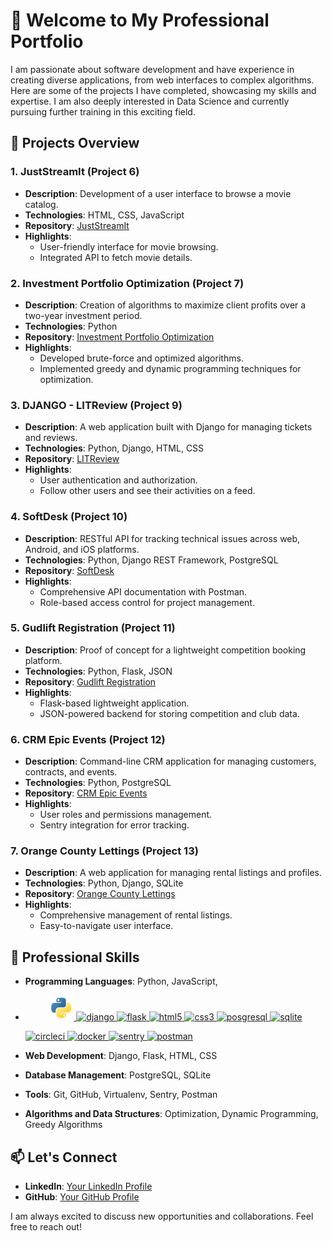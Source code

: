 # 👋 Welcome to My Professional Portfolio

I am passionate about software development and have experience in creating diverse applications, from web interfaces to complex algorithms. Here are some of the projects I have completed, showcasing my skills and expertise.
I am also deeply interested in Data Science and currently pursuing further training in this exciting field.

## 🌟 Projects Overview

### 1. JustStreamIt (Project 6)
- **Description**: Development of a user interface to browse a movie catalog.
- **Technologies**: HTML, CSS, JavaScript
- **Repository**: [JustStreamIt](https://github.com/samichelly/PROJET_6_JustStreamIt)
- **Highlights**:
  - User-friendly interface for movie browsing.
  - Integrated API to fetch movie details.

### 2. Investment Portfolio Optimization (Project 7)
- **Description**: Creation of algorithms to maximize client profits over a two-year investment period.
- **Technologies**: Python
- **Repository**: [Investment Portfolio Optimization](https://github.com/samichelly/P7__Solve_by_algo)
- **Highlights**:
  - Developed brute-force and optimized algorithms.
  - Implemented greedy and dynamic programming techniques for optimization.

### 3. DJANGO - LITReview (Project 9)
- **Description**: A web application built with Django for managing tickets and reviews.
- **Technologies**: Python, Django, HTML, CSS
- **Repository**: [LITReview](https://github.com/samichelly/P9__Django_web_app)
- **Highlights**:
  - User authentication and authorization.
  - Follow other users and see their activities on a feed.

### 4. SoftDesk (Project 10)
- **Description**: RESTful API for tracking technical issues across web, Android, and iOS platforms.
- **Technologies**: Python, Django REST Framework, PostgreSQL
- **Repository**: [SoftDesk](https://github.com/samichelly/P10__API-Rest_SoftDesk)
- **Highlights**:
  - Comprehensive API documentation with Postman.
  - Role-based access control for project management.

### 5. Gudlift Registration (Project 11)
- **Description**: Proof of concept for a lightweight competition booking platform.
- **Technologies**: Python, Flask, JSON
- **Repository**: [Gudlift Registration](https://github.com/samichelly/P11__Gudlift_registration)
- **Highlights**:
  - Flask-based lightweight application.
  - JSON-powered backend for storing competition and club data.

### 6. CRM Epic Events (Project 12)
- **Description**: Command-line CRM application for managing customers, contracts, and events.
- **Technologies**: Python, PostgreSQL
- **Repository**: [CRM Epic Events](https://github.com/samichelly/P12__Epic_Events)
- **Highlights**:
  - User roles and permissions management.
  - Sentry integration for error tracking.

### 7. Orange County Lettings (Project 13)
- **Description**: A web application for managing rental listings and profiles.
- **Technologies**: Python, Django, SQLite
- **Repository**: [Orange County Lettings](https://github.com/samichelly/P13__OC_Lettings)
- **Highlights**:
  - Comprehensive management of rental listings.
  - Easy-to-navigate user interface.

## 💼 Professional Skills
- **Programming Languages**: Python, JavaScript, 

- <p align="center">
    <a href="https://www.python.org" target="_blank" rel="noreferrer"> <img src="https://raw.githubusercontent.com/devicons/devicon/master/icons/python/python-original.svg" alt="python" width="40" height="40"/</a> 
    <a href="https://www.djangoproject.com/" target="_blank" rel="noreferrer"> <img src="https://cdn.worldvectorlogo.com/logos/django.svg" alt="django" width="40" height="40"/> </a>
    <a href="https://flask.palletsprojects.com/en/3.0.x/#" target="_blank" rel="noreferrer"> <img src="https://docs.sentry.io/_next/static/media/flask.c9318ff4.svg" alt="flask" width="40" height="40"/> </a>
    <a href="https://www.w3.org/html/" target="_blank" rel="noreferrer"> <img src="https://www.blog-nouvelles-technologies.fr/wp-content/uploads/2011/01/html5-logo-1.png" alt="html5" width="40" height="40"/> </a>
    <a href="https://www.w3schools.com/css/" target="_blank" rel="noreferrer"> <img src="https://upload.wikimedia.org/wikipedia/commons/thumb/6/62/CSS3_logo.svg/800px-CSS3_logo.svg.png" alt="css3" width="40" height="40"/> </a>
    <a href="https://www.postgresql.org/" target="_blank" rel="noreferrer"> <img src="https://www.vectorlogo.zone/logos/postgresql/postgresql-icon.svg" alt="posgresql" width="40" height="40"/> </a>
    <a href="https://www.sqlite.org/" target="_blank" rel="noreferrer"> <img src="https://www.vectorlogo.zone/util/preview?image=/logos/sqlite/sqlite-icon.svg" alt="sqlite" width="40" height="40"/> </a>

  
    <a href="https://circleci.com" target="_blank" rel="noreferrer"> <img src="https://cdn.icon-icons.com/icons2/2107/PNG/512/file_type_circleci_icon_130690.png" alt="circleci" width="40" height="40"/> </a>
    <a href="https://www.docker.com/" target="_blank" rel="noreferrer"> <img src="https://www.docker.com/wp-content/uploads/2022/03/vertical-logo-monochromatic.png" alt="docker" width="45" height="40"/> </a> 
    <a href="https://sentry.io" target="_blank" rel="noreferrer"> <img src="https://seeklogo.com/images/S/sentry-logo-36928B74C1-seeklogo.com.png" alt="sentry" width="40" height="40"/> </a>
    <a href="https://postman.com" target="_blank" rel="noreferrer"> <img src="https://www.vectorlogo.zone/logos/getpostman/getpostman-icon.svg" alt="postman" width="40" height="40"/> </a>




- **Web Development**: Django, Flask, HTML, CSS
- **Database Management**: PostgreSQL, SQLite
- **Tools**: Git, GitHub, Virtualenv, Sentry, Postman
- **Algorithms and Data Structures**: Optimization, Dynamic Programming, Greedy Algorithms

## 📫 Let's Connect
- **LinkedIn**: [Your LinkedIn Profile](https://www.linkedin.com/in/your-profile)
- **GitHub**: [Your GitHub Profile](https://github.com/samichelly)

I am always excited to discuss new opportunities and collaborations. Feel free to reach out!
